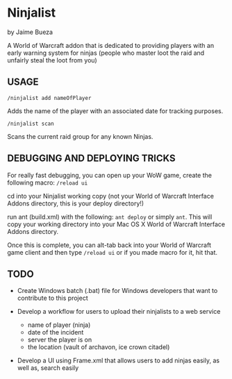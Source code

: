 Ninjalist
================================
by Jaime Bueza

A World of Warcraft addon that is dedicated to providing players with an early warning system for ninjas (people who master loot the raid and unfairly steal the loot from you)

USAGE
---------------------------------------
<code>/ninjalist add nameOfPlayer</code>

Adds the name of the player with an associated date for tracking purposes.

<code>/ninjalist scan</code>

Scans the current raid group for any known Ninjas.

DEBUGGING AND DEPLOYING TRICKS
---------------------------------------
For really fast debugging, you can open up your WoW game, create the following macro: <code>/reload ui</code>

cd into your Ninjalist working copy (not your World of Warcraft Interface Addons directory, this is your deploy directory!)

run ant (build.xml) with the following: <code>ant deploy</code> or simply <code>ant</code>. This will copy your working directory into your Mac OS X World of Warcraft Interface Addons directory.

Once this is complete, you can alt-tab back into your World of Warcraft game client and then type <code>/reload ui</code> or if you made macro for it, hit that.


TODO
---------------------------------------
* Create Windows batch (.bat) file for Windows developers that want to contribute to this project
* Develop a workflow for users to upload their ninjalists to a web service 
  * name of player (ninja)
  * date of the incident
  * server the player is on
  * the location (vault of archavon, ice crown citadel)
    
* Develop a UI using Frame.xml that allows users to add ninjas easily, as well as, search easily
